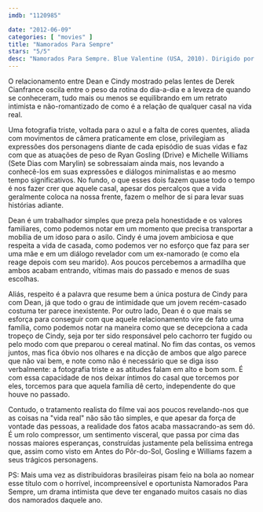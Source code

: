 ```yaml
---
imdb: "1120985"

date: "2012-06-09"
categories: [ "movies" ]
title: "Namorados Para Sempre"
stars: "5/5"
desc: "Namorados Para Sempre. Blue Valentine (USA, 2010). Dirigido por Derek Cianfrance. Escrito por Derek Cianfrance, Joey Curtis, Cami Delavigne. Com Ryan Gosling, Michelle Williams, Faith Wladyka, John Doman, Mike Vogel, Marshall Johnson, Jen Jones, Maryann Plunkett, James Benatti."
---
```

O relacionamento entre Dean e Cindy mostrado pelas lentes de Derek Cianfrance oscila entre o peso da rotina do dia-a-dia e a leveza de quando se conheceram, tudo mais ou menos se equilibrando em um retrato intimista e não-romantizado de como é a relação de qualquer casal na vida real.

Uma fotografia triste, voltada para o azul e a falta de cores quentes, aliada com movimentos de câmera praticamente em close, privilegiam as expressões dos personagens diante de cada episódio de suas vidas e faz com que as atuações de peso de Ryan Gosling (Drive) e Michelle Williams (Sete Dias com Marylin) se sobressaiam ainda mais, nos levando a conhecê-los em suas expressões e diálogos minimalistas e ao mesmo tempo significativos. No fundo, o que esses dois fazem quase todo o tempo é nos fazer crer que aquele casal, apesar dos percalços que a vida geralmente coloca na nossa frente, fazem o melhor de si para levar suas histórias adiante.

Dean é um trabalhador simples que preza pela honestidade e os valores familiares, como podemos notar em um momento que precisa transportar a mobília de um idoso para o asilo. Cindy é uma jovem ambiciosa e que respeita a vida de casada, como podemos ver no esforço que faz para ser uma mãe e em um diálogo revelador com um ex-namorado (e como ela reage depois com seu marido). Aos poucos percebemos a armadilha que ambos acabam entrando, vítimas mais do passado e menos de suas escolhas.

Aliás, respeito é a palavra que resume bem a única postura de Cindy para com Dean, já que todo o grau de intimidade que um jovem recém-casado costuma ter parece inexistente. Por outro lado, Dean é o que mais se esforça para conseguir com que aquele relacionamento vire de fato uma família, como podemos notar na maneira como que se decepciona a cada tropeço de Cindy, seja por ter sido responsável pelo cachorro ter fugido ou pelo modo com que preparou o cereal matinal. No fim das contas, os vemos juntos, mas fica óbvio nos olhares e na dicção de ambos que algo parece que não vai bem, e note como não é necessário que se diga isso verbalmente: a fotografia triste e as atitudes falam em alto e bom som. É com essa capacidade de nos deixar íntimos do casal que torcemos por eles, torcemos para que aquela família dê certo, independente do que houve no passado.

Contudo, o tratamento realista do filme vai aos poucos revelando-nos que as coisas na "vida real" não são tão simples, e que apesar da força de vontade das pessoas, a realidade dos fatos acaba massacrando-as sem dó. É um rolo compressor, um sentimento visceral, que passa por cima das nossas maiores esperanças, construídas justamente pela belíssima entrega que, assim como visto em Antes do Pôr-do-Sol, Gosling e Williams fazem a seus trágicos personagens.

PS: Mais uma vez as distribuidoras brasileiras pisam feio na bola ao nomear esse título com o horrível, incompreensível e oportunista Namorados Para Sempre, um drama intimista que deve ter enganado muitos casais no dias dos namorados daquele ano.

